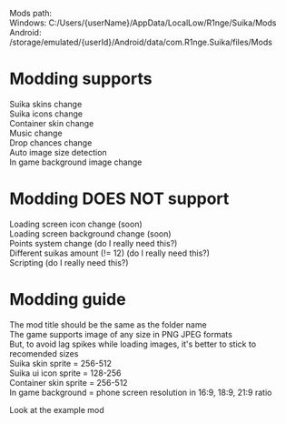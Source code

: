 
Mods path:  
Windows: C:/Users/{userName}/AppData/LocalLow/R1nge/Suika/Mods  
Android: /storage/emulated/{userId}/Android/data/com.R1nge.Suika/files/Mods  

# Modding supports  
Suika skins change  
Suika icons change  
Container skin change  
Music change  
Drop chances change  
Auto image size detection   
In game background image change  

# Modding DOES NOT support  
Loading screen icon change (soon)  
Loading screen background change (soon)  
Points system change (do I really need this?)  
Different suikas amount (!= 12) (do I really need this?)  
Scripting (do I really need this?)  

# Modding guide
The mod title should be the same as the folder name  
The game supports image of any size in PNG JPEG formats  
But, to avoid lag spikes while loading images, it's better to stick to recomended sizes  
Suika skin sprite = 256-512  
Suika ui icon sprite = 128-256  
Container skin sprite = 256-512  
In game background = phone screen resolution in 16:9, 18:9, 21:9 ratio

Look at the example mod
